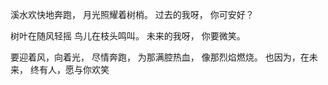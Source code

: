 溪水欢快地奔跑，
月光照耀着树梢。
过去的我呀，
你可安好？

树叶在随风轻摇
鸟儿在枝头鸣叫。
未来的我呀，
你要微笑。

要迎着风，向着光，
尽情奔跑，
为那满腔热血，
像那烈焰燃烧。
也因为，在未来，
终有人，愿与你欢笑